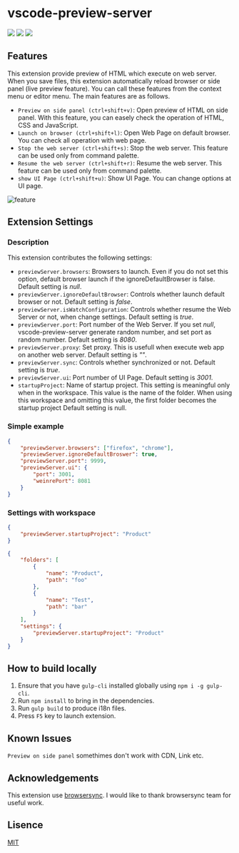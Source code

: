 # vscode-preview-server

[![](https://vsmarketplacebadge.apphb.com/version/yuichinukiyama.vscode-preview-server.svg)](https://marketplace.visualstudio.com/items?itemName=yuichinukiyama.vscode-preview-server)
[![](https://vsmarketplacebadge.apphb.com/installs/yuichinukiyama.vscode-preview-server.svg)](https://marketplace.visualstudio.com/items?itemName=yuichinukiyama.vscode-preview-server)
[![](https://vsmarketplacebadge.apphb.com/rating/yuichinukiyama.vscode-preview-server.svg)](https://marketplace.visualstudio.com/items?itemName=yuichinukiyama.vscode-preview-server)

## Features

This extension provide preview of HTML which execute on web server.
When you save files, this extension automatically reload browser or side panel (live preview feature).
You can call these features from the context menu or editor menu.
The main features are as follows.

* `Preview on side panel (ctrl+shift+v)`: Open preview of HTML on side panel. With this feature, you can easely check the operation of HTML, CSS and JavaScript.
* `Launch on browser (ctrl+shift+l)`: Open Web Page on default browser. You can check all operation with web page.
* `Stop the web server (ctrl+shift+s)`: Stop the web server. This feature can be used only from command palette.
* `Resume the web server (ctrl+shift+r)`: Resume the web server. This feature can be used only from command palette.
* `show UI Page (ctrl+shift+u)`: Show UI Page. You can change options at UI page.

![feature](https://github.com/YuichiNukiyama/vscode-preview-server/raw/master/images/feature.gif)

## Extension Settings

### Description
This extension contributes the following settings:

* `previewServer.browsers`: Browsers to launch. Even if you do not set this option, default browser launch if the ignoreDefaultBrowser is false. Default setting is *null*.
* `previewServer.ignoreDefaultBrowser`: Controls whether launch default browser or not. Default setting is *false*.
* `previewServer.isWatchConfiguration`: Controls whether resume the Web Server or not, when change settings. Default setting is *true*.
* `previewServer.port`: Port number of the Web Server. If you set *null*, vscode-preview-server generate random number, and set port as random number. Default setting is *8080*.
* `previewServer.proxy`: Set proxy. This is usefull when execute web app on another web server. Default setting is *""*.
* `previewServer.sync`: Controls whether synchronized or not. Default setting is *true*.
* `previewServer.ui`: Port number of UI Page. Default setting is *3001*.
* `startupProject`: Name of startup project. This setting is meaningful only when in the workspace. This value is the name of the folder. When using this workspace and omitting this value, the first folder becomes the startup project Default setting is null.

### Simple example

```json
{
    "previewServer.browsers": ["firefox", "chrome"],
    "previewServer.ignoreDefaultBroswer": true,
    "previewServer.port": 9999,
    "previewServer.ui": {
        "port": 3001,
        "weinrePort": 8081
    }
}
```

### Settings with workspace

```json
{
    "previewServer.startupProject": "Product"
}
```

```json :sample.code-workspace
{
	"folders": [
		{
			"name": "Product",
			"path": "foo"
		},
		{
			"name": "Test",
			"path": "bar"
		}
	],
	"settings": {
		"previewServer.startupProject": "Product"
	}
}
```

## How to build locally

1. Ensure that you have `gulp-cli` installed globally using `npm i -g gulp-cli`.
1. Run `npm install` to bring in the dependencies.
1. Run `gulp build` to produce i18n files.
1. Press `F5` key to launch extension.


## Known Issues

`Preview on side panel` somethimes don't work with CDN, Link etc.

## Acknowledgements
This extension use [browsersync](https://www.browsersync.io/).
I would like to thank browsersync team for useful work.

## Lisence
[MIT](https://github.com/YuichiNukiyama/vscode-preview-server/blob/master/LICENSE)
